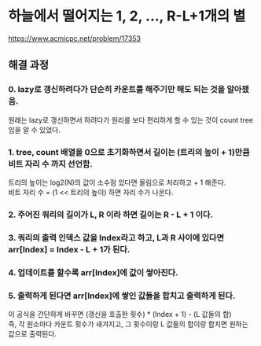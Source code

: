 # 하늘에서 떨어지는 1, 2, ..., R-L+1개의 별
https://www.acmicpc.net/problem/17353
## 해결 과정
### 0. lazy로 갱신하려다가 단순히 카운트를 해주기만 해도 되는 것을 알아챘음.
원래는 lazy로 갱신하면서 하려다가 원리를 보다 편리하게 할 수 있는 것이 count tree임을 알 수 있었다.
### 1. tree, count 배열을 0으로 초기화하면서 길이는 (트리의 높이 + 1)만큼 비트 자리 수 까지 선언함.
트리의 높이는 log2(N)의 값이 소수점 있다면 올림으로 처리하고 + 1 해준다.    
비트 자리 수 = (1 << 트리의 높이) 하면 자리 수가 나온다.   
### 2. 주어진 쿼리의 길이가 L, R 이라 하면 길이는 R - L + 1 이다.
### 3. 쿼리의 출력 인덱스 값을 Index라고 하고, L과 R 사이에 있다면 arr[Index] = Index - L + 1가 된다.
### 4. 업데이트를 할수록 arr[Index]에 값이 쌓아진다.
### 5. 출력하게 된다면 arr[Index]에 쌓인 값들을 합치고 출력하게 된다.
이 공식을 간단하게 바꾸면 (갱신을 호출한 횟수) * (Index + 1) - (L 값들의 합)   
즉, 각 원소마다 카운트 횟수가 새겨지고, 그 횟수이랑 L 값들의 합이랑 합치면 원하는 값으로 출력된다.    
